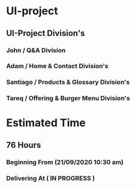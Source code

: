 # UI-project


## UI-Project Division's

### John / Q&A Division
### Adam / Home & Contact Division's
### Santiago / Products & Glossary Division's
### Tareq / Offering & Burger Menu Division's



# Estimated Time


## 76 Hours

### Beginning From (21/09/2020 10:30 am)

### Delivering At ( IN PROGRESS )
